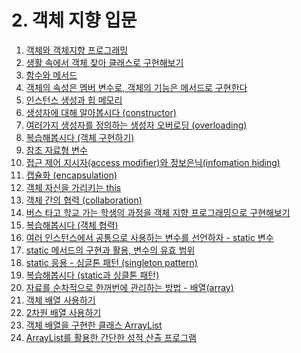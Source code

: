 #  2. 객체 지향 입문

1.  [객체와 객체지향 프로그래밍](./1.%20%EA%B0%9D%EC%B2%B4%EC%99%80%20%EA%B0%9D%EC%B2%B4%20%EC%A7%80%ED%96%A5%20%ED%94%84%EB%A1%9C%EA%B7%B8%EB%9E%98%EB%B0%8D/)
2.  [생활 속에서 객체 찾아 클래스로 구현해보기](./2.%20%EC%83%9D%ED%99%9C%20%EC%86%8D%EC%97%90%EC%84%9C%20%EA%B0%9D%EC%B2%B4%20%EC%B0%BE%EC%95%84%20%ED%81%B4%EB%9E%98%EC%8A%A4%EB%A1%9C%20%EA%B5%AC%ED%98%84%ED%95%B4%EB%B3%B4%EA%B8%B0/)
3.  [함수와 메서드](./3.%20%ED%95%A8%EC%88%98%EC%99%80%20%EB%A9%94%EC%84%9C%EB%93%9C/)
4.  [객체의 속성은 멤버 변수로, 객체의 기능은 메서드로 구현한다](./4.%20%EA%B0%9D%EC%B2%B4%EC%9D%98%20%EC%86%8D%EC%84%B1%EC%9D%80%20%EB%A9%A4%EB%B2%84%EB%B3%80%EC%88%98%EB%A1%9C%2C%20%EA%B0%9D%EC%B2%B4%EC%9D%98%20%EA%B8%B0%EB%8A%A5%EC%9D%80%20%EB%A9%94%EC%84%9C%EB%93%9C%EB%A1%9C%20%EA%B5%AC%ED%98%84%ED%95%9C%EB%8B%A4/)
5.  [인스턴스 생성과 힙 메모리](./5.%20%EC%9D%B8%EC%8A%A4%ED%84%B4%EC%8A%A4%20%EC%83%9D%EC%84%B1%EA%B3%BC%20%ED%9E%99%20%EB%A9%94%EB%AA%A8%EB%A6%AC/)
6.  [생성자에 대해 알아봅시다 (constructor)](./6.%20%EC%83%9D%EC%84%B1%EC%9E%90%EC%97%90%20%EB%8C%80%ED%95%B4%20%EC%95%8C%EC%95%84%EB%B4%85%EC%8B%9C%EB%8B%A4%20(constructor)/)
7.  [여러가지 생성자를 정의하는 생성자 오버로딩 (overloading)](./7.%20%EC%97%AC%EB%9F%AC%EA%B0%80%EC%A7%80%20%EC%83%9D%EC%84%B1%EC%9E%90%EB%A5%BC%20%EC%A0%95%EC%9D%98%ED%95%98%EB%8A%94%20%EC%83%9D%EC%84%B1%EC%9E%90%20%EC%98%A4%EB%B2%84%EB%A1%9C%EB%94%A9%20(overloading)/)
8.  [복습해봅시다 (객체 구현하기)](./8.%20%EB%B3%B5%EC%8A%B5%ED%95%B4%EB%B4%85%EC%8B%9C%EB%8B%A4%20(%EA%B0%9D%EC%B2%B4%20%EA%B5%AC%ED%98%84%ED%95%98%EA%B8%B0)/)
9.  [참조 자료형 변수](./9.%20%EC%B0%B8%EC%A1%B0%20%EC%9E%90%EB%A3%8C%ED%98%95%20%EB%B3%80%EC%88%98/)
10. [접근 제어 지시자(access modifier)와 정보은닉(infomation hiding)](./10.%20%EC%A0%91%EA%B7%BC%20%EC%A0%9C%EC%96%B4%20%EC%A7%80%EC%8B%9C%EC%9E%90%20(access%20modifier)%EC%99%80%20%EC%A0%95%EB%B3%B4%EC%9D%80%EB%8B%89%20(infomation%20hiding)/)
11. [캡슐화 (encapsulation)](./11.%20%EC%BA%A1%EC%8A%90%ED%99%94%20(encapsulation)/)
12. [객체 자신을 가리키는 this](./12.%20%EA%B0%9D%EC%B2%B4%20%EC%9E%90%EC%8B%A0%EC%9D%84%20%EA%B0%80%EB%A6%AC%ED%82%A4%EB%8A%94%20this/)
13. [객체 간의 협력 (collaboration)](./13.%20%EA%B0%9D%EC%B2%B4%20%EA%B0%84%EC%9D%98%20%ED%98%91%EB%A0%A5%20(collaboration)/)
14. [버스 타고 학교 가는 학생의 과정을 객체 지향 프로그래밍으로 구현해보기](./14.%20%EB%B2%84%EC%8A%A4%20%ED%83%80%EA%B3%A0%20%ED%95%99%EA%B5%90%20%EA%B0%80%EB%8A%94%20%ED%95%99%EC%83%9D%EC%9D%98%20%EA%B3%BC%EC%A0%95%EC%9D%84%20%EA%B0%9D%EC%B2%B4%20%EC%A7%80%ED%96%A5%20%ED%94%84%EB%A1%9C%EA%B7%B8%EB%9E%98%EB%B0%8D%EC%9C%BC%EB%A1%9C%20%EA%B5%AC%ED%98%84%ED%95%B4%EB%B3%B4%EA%B8%B0/)
15. [복습해봅시다  (객체 협력)](./15.%20%EB%B3%B5%EC%8A%B5%ED%95%B4%EB%B4%85%EC%8B%9C%EB%8B%A4%20(%EA%B0%9D%EC%B2%B4%20%ED%98%91%EB%A0%A5)/)
16. [여러 인스턴스에서 공통으로 사용하는 변수를 선언하자 - static 변수](./16.%20%EC%97%AC%EB%9F%AC%20%EC%9D%B8%EC%8A%A4%ED%84%B4%EC%8A%A4%EC%97%90%EC%84%9C%20%EA%B3%B5%ED%86%B5%EC%9C%BC%EB%A1%9C%20%EC%82%AC%EC%9A%A9%ED%95%98%EB%8A%94%20%EB%B3%80%EC%88%98%EB%A5%BC%20%EC%84%A0%EC%96%B8%ED%95%98%EC%9E%90%20-%20static%20%EB%B3%80%EC%88%98/)
17. [static 메서드의 구현과 활용, 변수의 유효 범위](./17.%20static%20%EB%A9%94%EC%84%9C%EB%93%9C%EC%9D%98%20%EA%B5%AC%ED%98%84%EA%B3%BC%20%ED%99%9C%EC%9A%A9%2C%20%EB%B3%80%EC%88%98%EC%9D%98%20%EC%9C%A0%ED%9A%A8%20%EB%B2%94%EC%9C%84/)
18. [static 응용 - 싱글톤 패턴 (singleton pattern)](./18.%20static%20%EC%9D%91%EC%9A%A9%20-%20%EC%8B%B1%EA%B8%80%ED%86%A4%20%ED%8C%A8%ED%84%B4%20(singleton%20pattern)/)
19. [복습해봅시다 (static과 싱클톤 패턴)](./19.%20%EB%B3%B5%EC%8A%B5%ED%95%B4%EB%B4%85%EC%8B%9C%EB%8B%A4%20(static%EA%B3%BC%20%EC%8B%B1%EA%B8%80%ED%86%A4%20%ED%8C%A8%ED%84%B4)/)
20. [자료를 순차적으로 한꺼번에 관리하는 방법 - 배열(array)](./20.%20%EC%9E%90%EB%A3%8C%EB%A5%BC%20%EC%88%9C%EC%B0%A8%EC%A0%81%EC%9C%BC%EB%A1%9C%20%ED%95%9C%EA%BA%BC%EB%B2%88%EC%97%90%20%EA%B4%80%EB%A6%AC%ED%95%98%EB%8A%94%20%EB%B0%A9%EB%B2%95%20-%20%EB%B0%B0%EC%97%B4%20(array)/)
21. [객체 배열 사용하기](./21.%20%EA%B0%9D%EC%B2%B4%20%EB%B0%B0%EC%97%B4%20%EC%82%AC%EC%9A%A9%ED%95%98%EA%B8%B0/)
22. [2차원 배열 사용하기](./22.%202%EC%B0%A8%EC%9B%90%20%EB%B0%B0%EC%97%B4%20%EC%82%AC%EC%9A%A9%ED%95%98%EA%B8%B0/)
23. [객체 배열을 구현한 클래스 ArrayList](./23.%20%EA%B0%9D%EC%B2%B4%20%EB%B0%B0%EC%97%B4%EC%9D%84%20%EA%B5%AC%ED%98%84%ED%95%9C%20%ED%81%B4%EB%9E%98%EC%8A%A4%20ArrayList/)
24. [ArrayList를 활용한 간단한 성적 산출 프로그램](./24.%20ArrayList%EB%A5%BC%20%ED%99%9C%EC%9A%A9%ED%95%9C%20%EA%B0%84%EB%8B%A8%ED%95%9C%20%EC%84%B1%EC%A0%81%20%EC%82%B0%EC%B6%9C%20%ED%94%84%EB%A1%9C%EA%B7%B8%EB%9E%A8/)